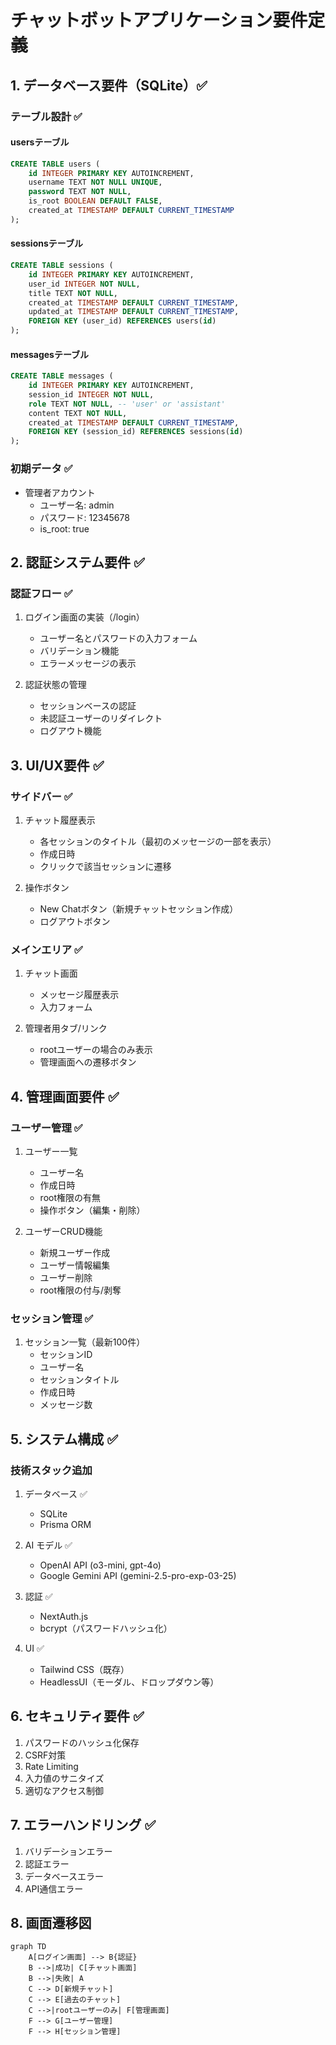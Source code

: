 # チャットボットアプリケーション要件定義

## 1. データベース要件（SQLite）✅

### テーブル設計 ✅

#### usersテーブル
```sql
CREATE TABLE users (
    id INTEGER PRIMARY KEY AUTOINCREMENT,
    username TEXT NOT NULL UNIQUE,
    password TEXT NOT NULL,
    is_root BOOLEAN DEFAULT FALSE,
    created_at TIMESTAMP DEFAULT CURRENT_TIMESTAMP
);
```

#### sessionsテーブル
```sql
CREATE TABLE sessions (
    id INTEGER PRIMARY KEY AUTOINCREMENT,
    user_id INTEGER NOT NULL,
    title TEXT NOT NULL,
    created_at TIMESTAMP DEFAULT CURRENT_TIMESTAMP,
    updated_at TIMESTAMP DEFAULT CURRENT_TIMESTAMP,
    FOREIGN KEY (user_id) REFERENCES users(id)
);
```

#### messagesテーブル
```sql
CREATE TABLE messages (
    id INTEGER PRIMARY KEY AUTOINCREMENT,
    session_id INTEGER NOT NULL,
    role TEXT NOT NULL, -- 'user' or 'assistant'
    content TEXT NOT NULL,
    created_at TIMESTAMP DEFAULT CURRENT_TIMESTAMP,
    FOREIGN KEY (session_id) REFERENCES sessions(id)
);
```

### 初期データ ✅
- 管理者アカウント
  - ユーザー名: admin
  - パスワード: 12345678
  - is_root: true

## 2. 認証システム要件 ✅

### 認証フロー ✅
1. ログイン画面の実装（/login）
   - ユーザー名とパスワードの入力フォーム
   - バリデーション機能
   - エラーメッセージの表示

2. 認証状態の管理
   - セッションベースの認証
   - 未認証ユーザーのリダイレクト
   - ログアウト機能

## 3. UI/UX要件 ✅

### サイドバー ✅
1. チャット履歴表示
   - 各セッションのタイトル（最初のメッセージの一部を表示）
   - 作成日時
   - クリックで該当セッションに遷移

2. 操作ボタン
   - New Chatボタン（新規チャットセッション作成）
   - ログアウトボタン

### メインエリア ✅
1. チャット画面
   - メッセージ履歴表示
   - 入力フォーム

2. 管理者用タブ/リンク
   - rootユーザーの場合のみ表示
   - 管理画面への遷移ボタン

## 4. 管理画面要件 ✅

### ユーザー管理 ✅
1. ユーザー一覧
   - ユーザー名
   - 作成日時
   - root権限の有無
   - 操作ボタン（編集・削除）

2. ユーザーCRUD機能
   - 新規ユーザー作成
   - ユーザー情報編集
   - ユーザー削除
   - root権限の付与/剥奪

### セッション管理 ✅
1. セッション一覧（最新100件）
   - セッションID
   - ユーザー名
   - セッションタイトル
   - 作成日時
   - メッセージ数

## 5. システム構成 ✅

### 技術スタック追加
1. データベース ✅
   - SQLite
   - Prisma ORM

2. AI モデル ✅
   - OpenAI API (o3-mini, gpt-4o)
   - Google Gemini API (gemini-2.5-pro-exp-03-25)

2. 認証 ✅
   - NextAuth.js
   - bcrypt（パスワードハッシュ化）

3. UI ✅
   - Tailwind CSS（既存）
   - HeadlessUI（モーダル、ドロップダウン等）

## 6. セキュリティ要件 ✅
1. パスワードのハッシュ化保存
2. CSRF対策
3. Rate Limiting
4. 入力値のサニタイズ
5. 適切なアクセス制御

## 7. エラーハンドリング ✅
1. バリデーションエラー
2. 認証エラー
3. データベースエラー
4. API通信エラー

## 8. 画面遷移図
```mermaid
graph TD
    A[ログイン画面] --> B{認証}
    B -->|成功| C[チャット画面]
    B -->|失敗| A
    C --> D[新規チャット]
    C --> E[過去のチャット]
    C -->|rootユーザーのみ| F[管理画面]
    F --> G[ユーザー管理]
    F --> H[セッション管理]